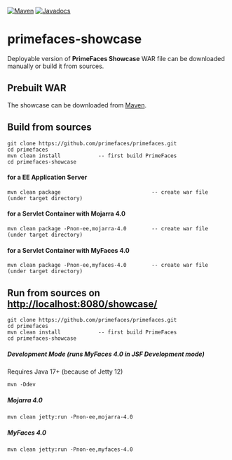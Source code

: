 [![Maven](https://img.shields.io/maven-central/v/org.primefaces/primefaces.svg)](https://repo.maven.apache.org/maven2/org/primefaces/primefaces-showcase/)
[![Javadocs](http://javadoc.io/badge/org.primefaces/primefaces-selenium.svg)](http://javadoc.io/doc/org.primefaces/primefaces-showcase)

# primefaces-showcase

Deployable version of **PrimeFaces Showcase** WAR file can be downloaded manually or build it from sources.

## Prebuilt WAR

The showcase can be downloaded from [Maven](https://repo.maven.apache.org/maven2/org/primefaces/primefaces-showcase).

## Build from sources

```
git clone https://github.com/primefaces/primefaces.git
cd primefaces
mvn clean install            -- first build PrimeFaces
cd primefaces-showcase
```

#### for a EE Application Server

```
mvn clean package                             -- create war file (under target directory)
```

#### for a Servlet Container with Mojarra 4.0

```
mvn clean package -Pnon-ee,mojarra-4.0        -- create war file (under target directory)
```

#### for a Servlet Container with MyFaces 4.0

```
mvn clean package -Pnon-ee,myfaces-4.0        -- create war file (under target directory)
```

## Run from sources on [http://localhost:8080/showcase/](http://localhost:8080/showcase)

```
git clone https://github.com/primefaces/primefaces.git
cd primefaces
mvn clean install            -- first build PrimeFaces
cd primefaces-showcase
```

##### Development Mode (runs MyFaces 4.0 in JSF Development mode)

Requires Java 17+ (because of Jetty 12)

```
mvn -Ddev
```

##### Mojarra 4.0

```
mvn clean jetty:run -Pnon-ee,mojarra-4.0
```

##### MyFaces 4.0

```
mvn clean jetty:run -Pnon-ee,myfaces-4.0
```
